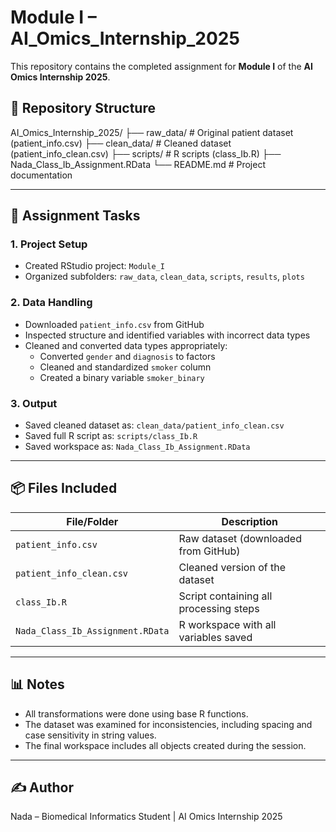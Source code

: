 # Module I – AI_Omics_Internship_2025

This repository contains the completed assignment for **Module I** of the **AI Omics Internship 2025**.

## 📁 Repository Structure

AI_Omics_Internship_2025/
├── raw_data/ # Original patient dataset (patient_info.csv)
├── clean_data/ # Cleaned dataset (patient_info_clean.csv)
├── scripts/ # R scripts (class_Ib.R)
├── Nada_Class_Ib_Assignment.RData
└── README.md # Project documentation


---

## 📌 Assignment Tasks

### 1. Project Setup
- Created RStudio project: `Module_I`
- Organized subfolders: `raw_data`, `clean_data`, `scripts`, `results`, `plots`

### 2. Data Handling
- Downloaded `patient_info.csv` from GitHub
- Inspected structure and identified variables with incorrect data types
- Cleaned and converted data types appropriately:
  - Converted `gender` and `diagnosis` to factors
  - Cleaned and standardized `smoker` column
  - Created a binary variable `smoker_binary`

### 3. Output
- Saved cleaned dataset as: `clean_data/patient_info_clean.csv`
- Saved full R script as: `scripts/class_Ib.R`
- Saved workspace as: `Nada_Class_Ib_Assignment.RData`

---

## 📦 Files Included

| File/Folder | Description |
|-------------|-------------|
| `patient_info.csv` | Raw dataset (downloaded from GitHub) |
| `patient_info_clean.csv` | Cleaned version of the dataset |
| `class_Ib.R` | Script containing all processing steps |
| `Nada_Class_Ib_Assignment.RData` | R workspace with all variables saved |

---

## 📊 Notes
- All transformations were done using base R functions.
- The dataset was examined for inconsistencies, including spacing and case sensitivity in string values.
- The final workspace includes all objects created during the session.

---

## ✍️ Author
Nada – Biomedical Informatics Student | AI Omics Internship 2025

